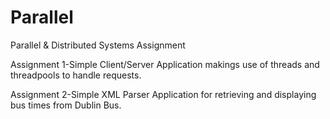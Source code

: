 # Parallel
Parallel &amp; Distributed Systems Assignment

Assignment 1-Simple Client/Server Application makings use of threads and threadpools to handle requests.

Assignment 2-Simple XML Parser Application for retrieving and displaying bus times from Dublin Bus. 
